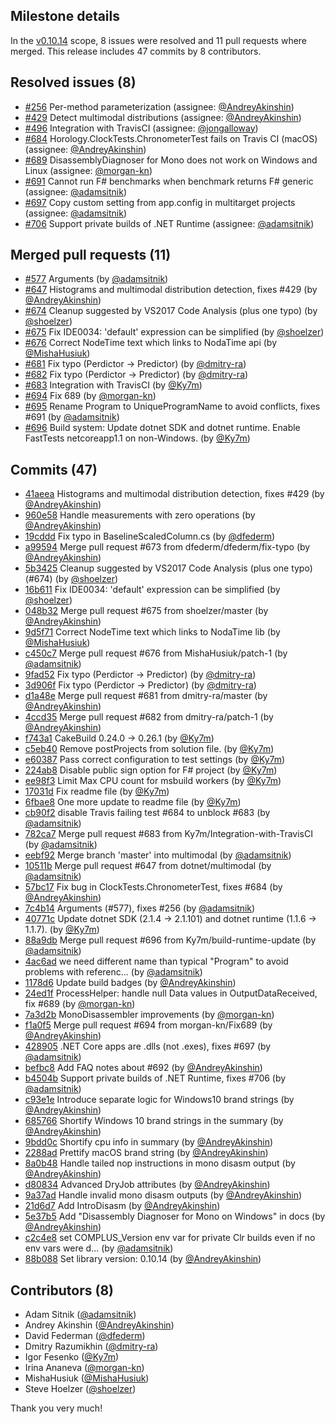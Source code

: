 ## Milestone details

In the [v0.10.14](https://github.com/dotnet/BenchmarkDotNet/issues?q=milestone:v0.10.14) scope, 
8 issues were resolved and 11 pull requests where merged.
This release includes 47 commits by 8 contributors.

## Resolved issues (8)

* [#256](https://github.com/dotnet/BenchmarkDotNet/issues/256) Per-method parameterization (assignee: [@AndreyAkinshin](https://github.com/AndreyAkinshin))
* [#429](https://github.com/dotnet/BenchmarkDotNet/issues/429) Detect multimodal distributions (assignee: [@AndreyAkinshin](https://github.com/AndreyAkinshin))
* [#496](https://github.com/dotnet/BenchmarkDotNet/issues/496) Integration with TravisCI (assignee: [@jongalloway](https://github.com/jongalloway))
* [#684](https://github.com/dotnet/BenchmarkDotNet/issues/684) Horology.ClockTests.ChronometerTest fails on Travis CI (macOS) (assignee: [@AndreyAkinshin](https://github.com/AndreyAkinshin))
* [#689](https://github.com/dotnet/BenchmarkDotNet/issues/689) DisassemblyDiagnoser for Mono does not work on Windows and Linux (assignee: [@morgan-kn](https://github.com/morgan-kn))
* [#691](https://github.com/dotnet/BenchmarkDotNet/issues/691) Cannot run F# benchmarks when benchmark returns F# generic (assignee: [@adamsitnik](https://github.com/adamsitnik))
* [#697](https://github.com/dotnet/BenchmarkDotNet/issues/697) Copy custom setting from app.config in multitarget projects (assignee: [@adamsitnik](https://github.com/adamsitnik))
* [#706](https://github.com/dotnet/BenchmarkDotNet/issues/706) Support private builds of .NET Runtime (assignee: [@adamsitnik](https://github.com/adamsitnik))

## Merged pull requests (11)

* [#577](https://github.com/dotnet/BenchmarkDotNet/pull/577) Arguments (by [@adamsitnik](https://github.com/adamsitnik))
* [#647](https://github.com/dotnet/BenchmarkDotNet/pull/647) Histograms and multimodal distribution detection, fixes #429 (by [@AndreyAkinshin](https://github.com/AndreyAkinshin))
* [#674](https://github.com/dotnet/BenchmarkDotNet/pull/674) Cleanup suggested by VS2017 Code Analysis (plus one typo) (by [@shoelzer](https://github.com/shoelzer))
* [#675](https://github.com/dotnet/BenchmarkDotNet/pull/675) Fix IDE0034: 'default' expression can be simplified (by [@shoelzer](https://github.com/shoelzer))
* [#676](https://github.com/dotnet/BenchmarkDotNet/pull/676) Correct NodeTime text which links to NodaTime api (by [@MishaHusiuk](https://github.com/MishaHusiuk))
* [#681](https://github.com/dotnet/BenchmarkDotNet/pull/681) Fix typo (Perdictor -> Predictor) (by [@dmitry-ra](https://github.com/dmitry-ra))
* [#682](https://github.com/dotnet/BenchmarkDotNet/pull/682) Fix typo (Perdictor -> Predictor) (by [@dmitry-ra](https://github.com/dmitry-ra))
* [#683](https://github.com/dotnet/BenchmarkDotNet/pull/683) Integration with TravisCI (by [@Ky7m](https://github.com/Ky7m))
* [#694](https://github.com/dotnet/BenchmarkDotNet/pull/694) Fix 689 (by [@morgan-kn](https://github.com/morgan-kn))
* [#695](https://github.com/dotnet/BenchmarkDotNet/pull/695) Rename Program to UniqueProgramName to avoid conflicts, fixes #691 (by [@adamsitnik](https://github.com/adamsitnik))
* [#696](https://github.com/dotnet/BenchmarkDotNet/pull/696) Build system: Update dotnet SDK and dotnet runtime. Enable FastTests netcoreapp1.1 on non-Windows. (by [@Ky7m](https://github.com/Ky7m))

## Commits (47)

* [41aeea](https://github.com/dotnet/BenchmarkDotNet/commit/41aeea864dc474089cc12e365b9f90aaaf30bcd7) Histograms and multimodal distribution detection, fixes #429 (by [@AndreyAkinshin](https://github.com/AndreyAkinshin))
* [960e58](https://github.com/dotnet/BenchmarkDotNet/commit/960e58ae4574d28eba7e077d12bcae5da5617433) Handle measurements with zero operations (by [@AndreyAkinshin](https://github.com/AndreyAkinshin))
* [19cddd](https://github.com/dotnet/BenchmarkDotNet/commit/19cdddef766eaf575a4bbbcd4902dfbd05841c99) Fix typo in BaselineScaledColumn.cs (by [@dfederm](https://github.com/dfederm))
* [a99594](https://github.com/dotnet/BenchmarkDotNet/commit/a99594845336557f684d77a2ecfb6e38398d25df) Merge pull request #673 from dfederm/dfederm/fix-typo (by [@AndreyAkinshin](https://github.com/AndreyAkinshin))
* [5b3425](https://github.com/dotnet/BenchmarkDotNet/commit/5b34257e3a9f86c113a3fcb9561ffc00c33009b0) Cleanup suggested by VS2017 Code Analysis (plus one typo) (#674) (by [@shoelzer](https://github.com/shoelzer))
* [16b611](https://github.com/dotnet/BenchmarkDotNet/commit/16b6118bcda1acb92966957f90400d3a2c53e0a1) Fix IDE0034: 'default' expression can be simplified (by [@shoelzer](https://github.com/shoelzer))
* [048b32](https://github.com/dotnet/BenchmarkDotNet/commit/048b32a7f79c744614e497806fc761e7744f2e4f) Merge pull request #675 from shoelzer/master (by [@AndreyAkinshin](https://github.com/AndreyAkinshin))
* [9d5f71](https://github.com/dotnet/BenchmarkDotNet/commit/9d5f718dd9e4ddaebc7b2d0a5ce55201a237bcca) Correct NodeTime text which links to NodaTime lib (by [@MishaHusiuk](https://github.com/MishaHusiuk))
* [c450c7](https://github.com/dotnet/BenchmarkDotNet/commit/c450c7cb24bfd26299ca515d84b63cb75d260113) Merge pull request #676 from MishaHusiuk/patch-1 (by [@adamsitnik](https://github.com/adamsitnik))
* [9fad52](https://github.com/dotnet/BenchmarkDotNet/commit/9fad526013e8e920abdb78d6eca80967d291144c) Fix typo (Perdictor -> Predictor) (by [@dmitry-ra](https://github.com/dmitry-ra))
* [3d906f](https://github.com/dotnet/BenchmarkDotNet/commit/3d906fcc7fcddbfa2868bd840dd1f1082993817a) Fix typo (Perdictor -> Predictor) (by [@dmitry-ra](https://github.com/dmitry-ra))
* [d1a48e](https://github.com/dotnet/BenchmarkDotNet/commit/d1a48e7387992a91cb12b4a059cea55714d31bc4) Merge pull request #681 from dmitry-ra/master (by [@AndreyAkinshin](https://github.com/AndreyAkinshin))
* [4ccd35](https://github.com/dotnet/BenchmarkDotNet/commit/4ccd352ef4863e4836d87fe40037d0432ef51b11) Merge pull request #682 from dmitry-ra/patch-1 (by [@AndreyAkinshin](https://github.com/AndreyAkinshin))
* [f743a1](https://github.com/dotnet/BenchmarkDotNet/commit/f743a17cafa3a28899ae01f962c01b69a0d8c540) CakeBuild 0.24.0 -> 0.26.1 (by [@Ky7m](https://github.com/Ky7m))
* [c5eb40](https://github.com/dotnet/BenchmarkDotNet/commit/c5eb4054be58b67c7fd1b932da9f3a60af349028) Remove postProjects from solution file. (by [@Ky7m](https://github.com/Ky7m))
* [e60387](https://github.com/dotnet/BenchmarkDotNet/commit/e60387eeceffbd9b3cb89fadba5185f16b8dce65) Pass correct configuration to test settings (by [@Ky7m](https://github.com/Ky7m))
* [224ab8](https://github.com/dotnet/BenchmarkDotNet/commit/224ab8edaed6c510a2b812fac36bc1b3a51fd230) Disable public sign option for F# project (by [@Ky7m](https://github.com/Ky7m))
* [ee98f3](https://github.com/dotnet/BenchmarkDotNet/commit/ee98f30366a14c31b0cb794c8382e4c7b950d7e1) Limit Max CPU count for msbuild workers (by [@Ky7m](https://github.com/Ky7m))
* [17031d](https://github.com/dotnet/BenchmarkDotNet/commit/17031d42b5bc716e1d4c472027334da5d0bb157e) Fix readme file (by [@Ky7m](https://github.com/Ky7m))
* [6fbae8](https://github.com/dotnet/BenchmarkDotNet/commit/6fbae80e5f300ee1d6fd24f1847ebaea369a6484) One more update to readme file (by [@Ky7m](https://github.com/Ky7m))
* [cb90f2](https://github.com/dotnet/BenchmarkDotNet/commit/cb90f264df1b1251b071487e9e2e703b767cbeda) disable Travis failing test #684 to unblock #683 (by [@adamsitnik](https://github.com/adamsitnik))
* [782ca7](https://github.com/dotnet/BenchmarkDotNet/commit/782ca71b701fcbaf558d948da0fec5fae44cd79d) Merge pull request #683 from Ky7m/Integration-with-TravisCI (by [@adamsitnik](https://github.com/adamsitnik))
* [eebf92](https://github.com/dotnet/BenchmarkDotNet/commit/eebf923782161fe908d8aa48d5b5ea4764f32456) Merge branch 'master' into multimodal (by [@adamsitnik](https://github.com/adamsitnik))
* [10511b](https://github.com/dotnet/BenchmarkDotNet/commit/10511b74d525d6705e901c8fb6b2307e95f2cf17) Merge pull request #647 from dotnet/multimodal (by [@adamsitnik](https://github.com/adamsitnik))
* [57bc17](https://github.com/dotnet/BenchmarkDotNet/commit/57bc17826f153a34032d256253fc77677fdc3d02) Fix bug in ClockTests.ChronometerTest, fixes #684 (by [@AndreyAkinshin](https://github.com/AndreyAkinshin))
* [7c4b14](https://github.com/dotnet/BenchmarkDotNet/commit/7c4b14e4d68ad6dd595fa194be938245411d0e4f) Arguments (#577), fixes #256 (by [@adamsitnik](https://github.com/adamsitnik))
* [40771c](https://github.com/dotnet/BenchmarkDotNet/commit/40771c7ea54b1a2d8eda5492b953e3843eb2cac4) Update dotnet SDK (2.1.4 -> 2.1.101) and dotnet runtime (1.1.6 -> 1.1.7). (by [@Ky7m](https://github.com/Ky7m))
* [88a9db](https://github.com/dotnet/BenchmarkDotNet/commit/88a9db59c473b75935240dd98fa5788d7816fab5) Merge pull request #696 from Ky7m/build-runtime-update (by [@adamsitnik](https://github.com/adamsitnik))
* [4ac6ad](https://github.com/dotnet/BenchmarkDotNet/commit/4ac6ad6fec08ef8cf5a7edf6008f964a24b7e9a7) we need different name than typical "Program" to avoid problems with referenc... (by [@adamsitnik](https://github.com/adamsitnik))
* [1178d6](https://github.com/dotnet/BenchmarkDotNet/commit/1178d6bb00746ba79681175bb9ca00f86086a499) Update build badges (by [@AndreyAkinshin](https://github.com/AndreyAkinshin))
* [24ed1f](https://github.com/dotnet/BenchmarkDotNet/commit/24ed1f45a8c69a6c1d0d6fa4e4c086acee4fc6ed) ProcessHelper: handle null Data values in OutputDataReceived, fix #689 (by [@morgan-kn](https://github.com/morgan-kn))
* [7a3d2b](https://github.com/dotnet/BenchmarkDotNet/commit/7a3d2b523d18f00dbc0ebd5e1e4590458ca0f2c2) MonoDisassembler improvements (by [@morgan-kn](https://github.com/morgan-kn))
* [f1a0f5](https://github.com/dotnet/BenchmarkDotNet/commit/f1a0f5ba7acc35069d42f2a75bf976608f055b7d) Merge pull request #694 from morgan-kn/Fix689 (by [@AndreyAkinshin](https://github.com/AndreyAkinshin))
* [428905](https://github.com/dotnet/BenchmarkDotNet/commit/428905890bd88e341c83e8a8b68ba1d0841c1e01) .NET Core apps are .dlls (not .exes), fixes #697 (by [@adamsitnik](https://github.com/adamsitnik))
* [befbc8](https://github.com/dotnet/BenchmarkDotNet/commit/befbc8fb292689c6cca192fa5f6a125cde151bec) Add FAQ notes about #692 (by [@AndreyAkinshin](https://github.com/AndreyAkinshin))
* [b4504b](https://github.com/dotnet/BenchmarkDotNet/commit/b4504b925096dfe0887f6a5bf5a8aef6b439116e) Support private builds of .NET Runtime, fixes #706 (by [@adamsitnik](https://github.com/adamsitnik))
* [c93e1e](https://github.com/dotnet/BenchmarkDotNet/commit/c93e1e0502b620d00881713123659ded30ca9b32) Introduce separate logic for Windows10 brand strings (by [@AndreyAkinshin](https://github.com/AndreyAkinshin))
* [685766](https://github.com/dotnet/BenchmarkDotNet/commit/68576625d19bfbd3c02ab7a7c194536b01a370b2) Shortify Windows 10 brand strings in the summary (by [@AndreyAkinshin](https://github.com/AndreyAkinshin))
* [9bdd0c](https://github.com/dotnet/BenchmarkDotNet/commit/9bdd0cc6052d1f108ec371540685775fcd19d347) Shortify cpu info in summary (by [@AndreyAkinshin](https://github.com/AndreyAkinshin))
* [2288ad](https://github.com/dotnet/BenchmarkDotNet/commit/2288ad2756f109a127953ab8b72d37e9b4a42cce) Prettify macOS brand string (by [@AndreyAkinshin](https://github.com/AndreyAkinshin))
* [8a0b48](https://github.com/dotnet/BenchmarkDotNet/commit/8a0b484804e237f5b20af3e6e8bbe24ff9cb88a0) Handle tailed nop instructions in mono disasm output (by [@AndreyAkinshin](https://github.com/AndreyAkinshin))
* [d80834](https://github.com/dotnet/BenchmarkDotNet/commit/d808343a137ff82e8f0a2dea4813c9c43895621d) Advanced DryJob attributes (by [@AndreyAkinshin](https://github.com/AndreyAkinshin))
* [9a37ad](https://github.com/dotnet/BenchmarkDotNet/commit/9a37ad2c2ec7235a36539b101d5419c736a3298f) Handle invalid mono disasm outputs (by [@AndreyAkinshin](https://github.com/AndreyAkinshin))
* [21d6d7](https://github.com/dotnet/BenchmarkDotNet/commit/21d6d785b18418e52c884da2a3341e8e37588ba9) Add IntroDisasm (by [@AndreyAkinshin](https://github.com/AndreyAkinshin))
* [5e37b5](https://github.com/dotnet/BenchmarkDotNet/commit/5e37b515b26d5c95032df6acc13dd7e52ecc0d11) Add "Disassembly Diagnoser for Mono on Windows" in docs (by [@AndreyAkinshin](https://github.com/AndreyAkinshin))
* [c2c4e8](https://github.com/dotnet/BenchmarkDotNet/commit/c2c4e8cc5ff71c8974b528d692096c6de0f0eba4) set COMPLUS_Version env var for private Clr builds even if no env vars were d... (by [@adamsitnik](https://github.com/adamsitnik))
* [88b088](https://github.com/dotnet/BenchmarkDotNet/commit/88b088a6a1a6079a60e0f8847068939d2927559d) Set library version: 0.10.14 (by [@AndreyAkinshin](https://github.com/AndreyAkinshin))

## Contributors (8)

* Adam Sitnik ([@adamsitnik](https://github.com/adamsitnik))
* Andrey Akinshin ([@AndreyAkinshin](https://github.com/AndreyAkinshin))
* David Federman ([@dfederm](https://github.com/dfederm))
* Dmitry Razumikhin ([@dmitry-ra](https://github.com/dmitry-ra))
* Igor Fesenko ([@Ky7m](https://github.com/Ky7m))
* Irina Ananeva ([@morgan-kn](https://github.com/morgan-kn))
* MishaHusiuk ([@MishaHusiuk](https://github.com/MishaHusiuk))
* Steve Hoelzer ([@shoelzer](https://github.com/shoelzer))

Thank you very much!

